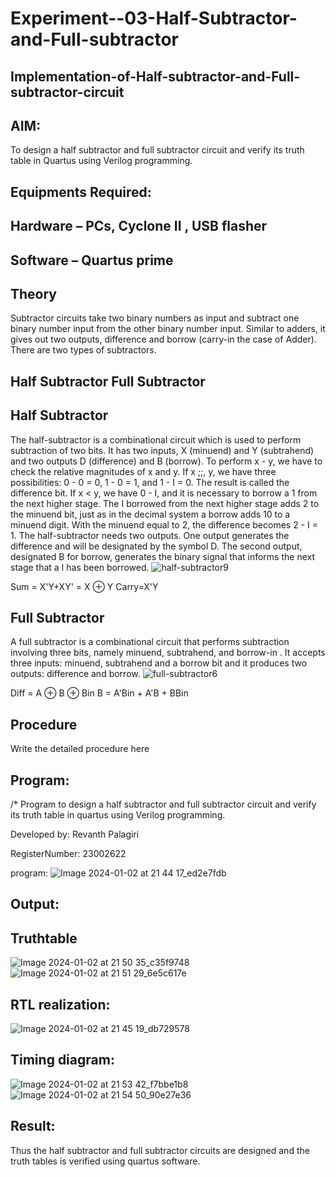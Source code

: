 # Experiment--03-Half-Subtractor-and-Full-subtractor
## Implementation-of-Half-subtractor-and-Full-subtractor-circuit
## AIM:
To design a half subtractor and full subtractor circuit and verify its truth table in Quartus using Verilog programming.

## Equipments Required:
## Hardware – PCs, Cyclone II , USB flasher
## Software – Quartus prime
## Theory
Subtractor circuits take two binary numbers as input and subtract one binary number input from the other binary number input. Similar to adders, it gives out two outputs, difference and borrow (carry-in the case of Adder). There are two types of subtractors.

## Half Subtractor Full Subtractor
## Half Subtractor
The half-subtractor is a combinational circuit which is used to perform subtraction of two bits. It has two inputs, X (minuend) and Y (subtrahend) and two outputs D (difference) and B (borrow). To perform x - y, we have to check the relative magnitudes of x and y. If x ;;, y, we have three possibilities: 0 - 0 = 0, 1 - 0 = 1, and 1 - I = 0. The result is called the difference bit. If x < y, we have 0 - I, and it is necessary to borrow a 1 from the next higher stage. The I borrowed from the next higher stage adds 2 to the minuend bit, just as in the decimal system a borrow adds 10 to a minuend digit. With the minuend equal to 2, the difference becomes 2 - I = 1. The half-subtractor needs two outputs. One output generates the difference and will be designated by the symbol D. The second output, designated B for borrow, generates the binary signal that informs the next stage that a I has been borrowed.
![half-subtractor9](https://user-images.githubusercontent.com/36288975/166112538-58c3bc7c-ee5d-4e6a-ac8d-8e8328efe27a.png)


Sum = X'Y+XY' = X ⊕ Y
Carry=X'Y

## Full Subtractor
A full subtractor is a combinational circuit that performs subtraction involving three bits, namely minuend, subtrahend, and borrow-in . It accepts three inputs: minuend, subtrahend and a borrow bit and it produces two outputs: difference and borrow. 
![full-subtractor6](https://user-images.githubusercontent.com/36288975/166112541-24c68359-3de8-4674-ae22-8272ffc385ed.png)


Diff = A ⊕ B ⊕ Bin B = A'Bin + A'B + BBin

## Procedure



Write the detailed procedure here 


## Program:
/*
Program to design a half subtractor and full subtractor circuit and verify its truth table in quartus using Verilog programming.

Developed by: Revanth Palagiri

RegisterNumber:  23002622

program:
![ Image 2024-01-02 at 21 44 17_ed2e7fdb](https://github.com/Revanth-2717/Experiment--03-Half-Subtractor-and-Full-subtractor/assets/152462274/e5bdcbd4-d736-48e2-a44b-01e067398d02)

## Output:

## Truthtable
![Image 2024-01-02 at 21 50 35_c35f9748](https://github.com/Revanth-2717/Experiment--03-Half-Subtractor-and-Full-subtractor/assets/152462274/883057fb-5d94-4911-8570-c5bfcef8e43a)
![Image 2024-01-02 at 21 51 29_6e5c617e](https://github.com/Revanth-2717/Experiment--03-Half-Subtractor-and-Full-subtractor/assets/152462274/07382305-a0b1-497c-9be7-c04efc00cf00)


##  RTL realization:
![ Image 2024-01-02 at 21 45 19_db729578](https://github.com/Revanth-2717/Experiment--03-Half-Subtractor-and-Full-subtractor/assets/152462274/7f390e07-ea24-418d-bab5-b1eebac79950)

## Timing diagram: 
![ Image 2024-01-02 at 21 53 42_f7bbe1b8](https://github.com/Revanth-2717/Experiment--03-Half-Subtractor-and-Full-subtractor/assets/152462274/5f28ead6-9e59-41e4-a7d7-0cf9485a5815)
![ Image 2024-01-02 at 21 54 50_90e27e36](https://github.com/Revanth-2717/Experiment--03-Half-Subtractor-and-Full-subtractor/assets/152462274/d92ac8aa-ecc4-46b5-8d41-c2048d7f916d)

## Result:
Thus the half subtractor and full subtractor circuits are designed and the truth tables is verified using quartus software.
